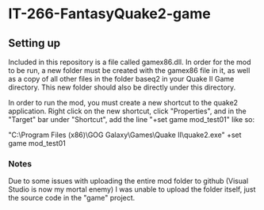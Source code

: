 # IT-266-FantasyQuake2-game

## Setting up

  Included in this repository is a file called gamex86.dll. In order for the
mod to be run, a new folder must be created with the gamex86 file in it, as
well as a copy of all other files in the folder baseq2 in your Quake II Game
directory. This new folder should also be directly under this directory.

  In order to run the mod, you must create a new shortcut to the quake2
application. Right click on the new shortcut, click "Properties", and in the
"Target" bar under "Shortcut", add the line "+set game mod_test01" like so:

"C:\Program Files (x86)\GOG Galaxy\Games\Quake II\quake2.exe" +set game mod_test01

### Notes
Due to some issues with uploading the entire mod folder to github (Visual
Studio is now my mortal enemy) I was unable to upload the folder itself, just
the source code in the "game" project.
